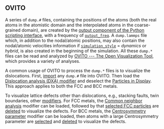 ## OVITO

A series of `dump.#` files, containing the positions of the atoms (both the real atoms in the atomistic domain and the interpolated atoms in the coarse-grained domain), are created by the [output component of the Python scripting interface](../chapter4/output.md), with a frequency of [`output_freq`](../chapter5/dump.md). A `dump.lammps` file which, in addition to the nodal/atomic positions, may also contain the nodal/atomic velocities information if [`simulation_style`](../chapter5/simulator.md) = _dynamics_ or _hybrid_, is also created in the beginning of the simulation. All these `dump.*` files can be read and analyzed by [OVITO --- The Open Visualization Tool](http://www.ovito.org), which provides a variety of analyses.

A common usage of OVITO to process the `dump.*` files is to visualize the dislocations. First, [import](https://ovito.org/manual/usage.import.html) any `dump.#` file into OVITO. Then load the [Dislocation analysis (DXA) modifier](https://ovito.org/manual/particles.modifiers.dislocation_analysis.html) and deselect the [Particles in Display](https://ovito.org/manual/display_objects.html). This approach applies to both the FCC and BCC metals.

To visualize lattice defects other than dislocations, e.g., stacking faults, twin boundaries, other [modifiers](https://ovito.org/manual/particles.modifiers.html). For FCC metals, the [Common neighbor analysis](https://ovito.org/manual/particles.modifiers.common_neighbor_analysis.html) modifier can be loaded, followed by that [selected FCC particles](https://ovito.org/manual/particles.modifiers.select_particle_type.html) are [deleted](https://ovito.org/manual/particles.modifiers.delete_selected_particles.html) to visualize the defects. For BCC metals, the [Centrosymmetry parameter](https://ovito.org/manual/particles.modifiers.centrosymmetry.html) modifier can be loaded, then atoms with a large Centrosymmetry parameter are [selected](https://ovito.org/manual/particles.modifiers.expression_select.html) and [deleted](https://ovito.org/manual/particles.modifiers.delete_selected_particles.html) to visualize the defects.

	